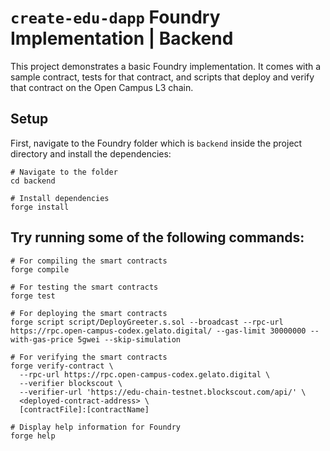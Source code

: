 # `create-edu-dapp` Foundry Implementation | Backend

This project demonstrates a basic Foundry implementation. It comes with a sample contract, tests for that contract, and scripts that deploy and verify that contract on the Open Campus L3 chain.

## Setup

First, navigate to the Foundry folder which is `backend` inside the project directory and install the dependencies:

```shell
# Navigate to the folder
cd backend

# Install dependencies
forge install
```

## Try running some of the following commands:

```shell
# For compiling the smart contracts
forge compile

# For testing the smart contracts
forge test

# For deploying the smart contracts
forge script script/DeployGreeter.s.sol --broadcast --rpc-url https://rpc.open-campus-codex.gelato.digital/ --gas-limit 30000000 --with-gas-price 5gwei --skip-simulation

# For verifying the smart contracts
forge verify-contract \
  --rpc-url https://rpc.open-campus-codex.gelato.digital \
  --verifier blockscout \
  --verifier-url 'https://edu-chain-testnet.blockscout.com/api/' \
  <deployed-contract-address> \
  [contractFile]:[contractName]

# Display help information for Foundry
forge help
```
